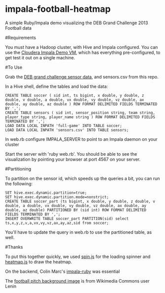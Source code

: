 impala-football-heatmap
=======================

A simple Ruby/Impala demo visualizing the DEB Grand Challenge 2013 Football data

#Requirements

You must have a Hadoop cluster, with Hive and Impala configured. You can use the [Cloudera Impala Demo VM](https://ccp.cloudera.com/display/SUPPORT/Cloudera\'s+Impala+Demo+VM), which has everything pre-configured, to get test it out on a single machine.

#To Use

Grab the [DEB grand challenge sensor data](http://www.orgs.ttu.edu/debs2013/index.php), and sensors.csv from this repo.

In a Hive shell, define the tables and load the data:

    CREATE TABLE soccer ( sid int, ts bigint, x double, y double, z double, v double, a double, vx double, vy double, vz double, ax double, ay double, az double ) ROW FORMAT DELIMITED FIELDS TERMINATED BY ',';
    CREATE TABLE sensors ( sid int, sensor_position string, team string, player_type string, player_name string ) ROW FORMAT DELIMITED FIELDS TERMINATED BY ',';
    LOAD DATA LOCAL INPATH 'full-game' INTO TABLE soccer;
    LOAD DATA LOCAL INPATH 'sensors.csv' INTO TABLE sensors;

In web.rb configure IMPALA_SERVER to point to an Impala daemon on your cluster

Start the server with 'ruby web.rb'. You should be able to see the visualization by pointing your browser at port 4567 on your server.

#Partitioning

To partition on the sensor id, which speeds up the queries a bit, you can run the following:

    SET hive.exec.dynamic.partition=true;
    SET hive.exec.dynamic.partition.mode=nonstrict;
    CREATE TABLE soccer_part (ts bigint, x double, y double, z double, v double, a double, vx double, vy double, vz double, ax double, ay double, az double) PARTITIONED BY (sid int) ROW FORMAT DELIMITED FIELDS TERMINATED BY ',';
    INSERT OVERWRITE TABLE soccer_part PARTITION(sid) select ts,x,y,z,v,a,vx,vy,vz,ax,ay,az,sid from soccer;

You'll have to update the query in web.rb to use the partitioned table, as well.

#Thanks

To put this together quickly, we used [spin.js](http://fgnass.github.com/spin.js/) for the loading spinner and [heatmap.js](http://www.patrick-wied.at/static/heatmapjs/) to draw the heatmap. 

On the backend, Colin Marc's [impala-ruby](https://github.com/colinmarc/impala-ruby) was essential

The [football pitch background image](http://commons.wikimedia.org/wiki/File:Kentt%C3%A4.png) is from Wikimedia Commons user Lenin 
